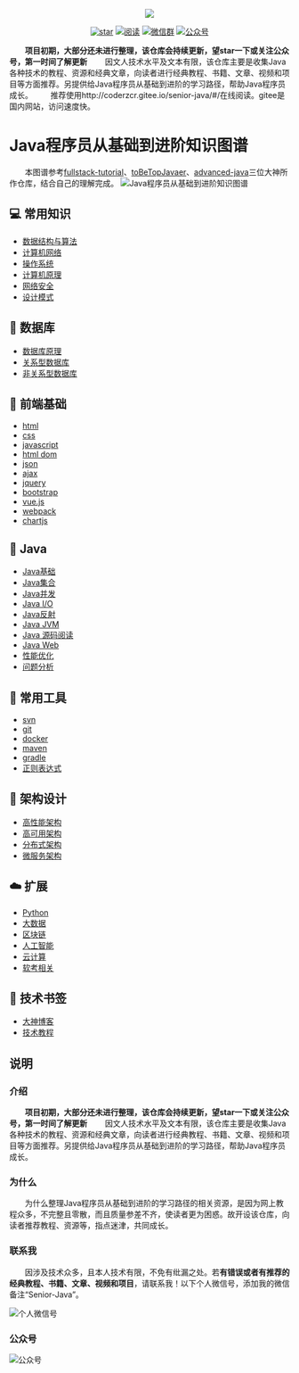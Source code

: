 <p align="center">
<a href="https://github.com/coderzcr/Senior-Java" target="_blank">
	<img src="docs/pictures/public/zcr's blog.png" width=""/>
</a>
</p>

<p align="center">
  <a href="https://github.com/coderzcr/Senior-Java"><img src="https://badgen.net/github/stars/coderzcr/Senior-Java?icon=github&color=green" alt="star"></a>
  <a href="http://coderzcr.gitee.io/senior-java/#/"><img src="https://img.shields.io/badge/阅读-read-brightgreen.svg" alt="阅读"></a>
  <a href="#联系我"><img src="https://img.shields.io/badge/wechat-联系我-brightgreen.svg" alt="微信群"></a>
  <a href="#公众号"><img src="https://img.shields.io/badge/公众号-coderzhang-brightgreen.svg" alt="公众号"></a>
</p>

　　**项目初期，大部分还未进行整理，该仓库会持续更新，望star一下或关注公众号，第一时间了解更新**
　　因文人技术水平及文本有限，该仓库主要是收集Java各种技术的教程、资源和经典文章，向读者进行经典教程、书籍、文章、视频和项目等方面推荐。另提供给Java程序员从基础到进阶的学习路径，帮助Java程序员成长。
　　推荐使用http://coderzcr.gitee.io/senior-java/#/在线阅读。gitee是国内网站，访问速度快。

# Java程序员从基础到进阶知识图谱

　　本图谱参考[fullstack-tutorial](https://github.com/frank-lam/fullstack-tutorial/blob/master/notes/SkillTree/backend-skill.md)、[toBeTopJavaer](https://github.com/hollischuang/toBeTopJavaer/blob/master/mind-map.md)、[advanced-java](https://github.com/doocs/advanced-java)三位大神所作仓库，结合自己的理解完成。
![Java程序员从基础到进阶知识图谱](docs/pictures/public/Java程序员从基础到进阶知识图谱.png)

## 💻 常用知识
- [数据结构与算法]()
- [计算机网络]()
- [操作系统]()
- [计算机原理]()
- [网络安全]()
- [设计模式]()

## 💾 数据库
- [数据库原理]()
- [关系型数据库]()
- [非关系型数据库]()

## 🎦 前端基础

- [html](article/front/html.md)
- [css](article/front/css.md)
- [javascript](article/front/javascript.md)
- [html dom](article/front/htmlDom.md)
- [json](article/front/json.md)
- [ajax](article/front/ajax.md)
- [jquery](article/front/jquery.md)
- [bootstrap](article/front/bootstrap.md)
- [vue.js](article/front/vue.js.md)
- [webpack](article/front/webpack.md)
- [chartjs](article/front/chartjs.md)

## 🎨 Java
- [Java基础]()
- [Java集合]()
- [Java并发]()
- [Java I/O]()
- [Java反射]()
- [Java JVM]()
- [Java 源码阅读]()
- [Java Web]()
- [性能优化]()
- [问题分析]()

## 💼 常用工具
- [svn]()
- [git]()
- [docker]()
- [maven]()
- [gradle]()
- [正则表达式]()

## 📖 架构设计
- [高性能架构]()
- [高可用架构]()
- [分布式架构]()
- [微服务架构]()

## ☁️ 扩展
- [Python]()
- [大数据]()
- [区块链]()
- [人工智能]()
- [云计算]()
- [软考相关]()

## 📙 技术书签
- [大神博客](article/bookmark/大神博客.md)
- [技术教程](article/bookmark/技术教程.md)

## 说明

### 介绍
　　**项目初期，大部分还未进行整理，该仓库会持续更新，望star一下或关注公众号，第一时间了解更新**
　　因文人技术水平及文本有限，该仓库主要是收集Java各种技术的教程、资源和经典文章，向读者进行经典教程、书籍、文章、视频和项目等方面推荐。另提供给Java程序员从基础到进阶的学习路径，帮助Java程序员成长。

### 为什么

　　为什么整理Java程序员从基础到进阶的学习路径的相关资源，是因为网上教程众多，不完整且零散，而且质量参差不齐，使读者更为困惑。故开设该仓库，向读者推荐教程、资源等，指点迷津，共同成长。

### 联系我
　　因涉及技术众多，且本人技术有限，不免有纰漏之处。若**有错误或者有推荐的经典教程、书籍、文章、视频和项目**，请联系我！以下个人微信号，添加我的微信备注“Senior-Java”。

![个人微信号](docs/pictures/public/mmqrcode1564277983207.png)

### 公众号

![公众号](docs/pictures/public/稿定设计导出-20190728-180717.png)


